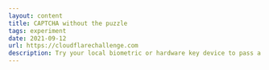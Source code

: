 ```yaml
---
layout: content
title: CAPTCHA without the puzzle
tags: experiment
date: 2021-09-12
url: https://cloudflarechallenge.com
description: Try your local biometric or hardware key device to pass a humanity test!
---
```


